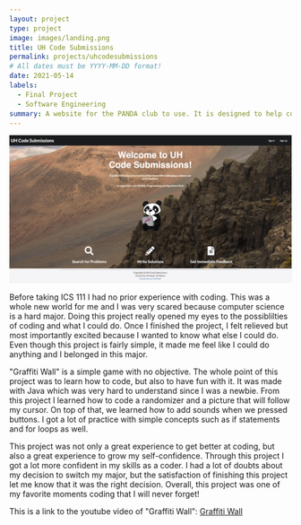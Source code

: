 ```yaml
---
layout: project
type: project
image: images/landing.png
title: UH Code Submissions
permalink: projects/uhcodesubmissions
# All dates must be YYYY-MM-DD format!
date: 2021-05-14
labels:
  - Final Project
  - Software Engineering
summary: A website for the PANDA club to use. It is designed to help computer science majors practice algorithm problems.
---
```


<img class="ui medium right floated rounded image" src="../images/landing.png">

Before taking ICS 111 I had no prior experience with coding. This was a whole new world for me and I was very scared because computer science is a hard major. Doing this project really opened my eyes to the possiblilties of coding and what I could do. Once I finished the project, I felt relieved but most importantly excited because I wanted to know what else I could do. Even though this project is fairly simple, it made me feel like I could do anything and I belonged in this major.

"Graffiti Wall" is a simple game with no objective. The whole point of this project was to learn how to code, but also to have fun with it. It was made with Java which was very hard to understand since I was a newbie. From this project I learned how to code a randomizer and a picture that will follow my cursor. On top of that, we learned how to add sounds when we pressed buttons. I got a lot of practice with simple concepts such as if statements and for loops as well.

This project was not only a great experience to get better at coding, but also a great experience to grow my self-confidence. Through this project I got a lot more confident in my skills as a coder. I had a lot of doubts about my decision to switch my major, but the satisfaction of finishing this project let me know that it was the right decision. Overall, this project was one of my favorite moments coding that I will never forget!


This is a link to the youtube video of "Graffiti Wall": [Graffiti Wall](https://www.youtube.com/watch?v=wtv7Y137whI)
